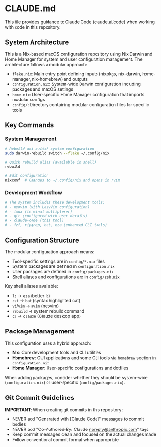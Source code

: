 # CLAUDE.md

This file provides guidance to Claude Code (claude.ai/code) when working with code in this repository.

## System Architecture

This is a Nix-based macOS configuration repository using Nix Darwin and Home Manager for system and user configuration management. The architecture follows a modular approach:

- `flake.nix`: Main entry point defining inputs (nixpkgs, nix-darwin, home-manager, nix-homebrew) and outputs
- `configuration.nix`: System-wide Darwin configuration including packages and macOS settings  
- `home.nix`: User-specific Home Manager configuration that imports modular configs
- `config/`: Directory containing modular configuration files for specific tools

## Key Commands

### System Management
```bash
# Rebuild and switch system configuration
sudo darwin-rebuild switch --flake ~/.config/nix

# Quick rebuild alias (available in shell)
rebuild

# Edit configuration
nixconf  # Changes to ~/.config/nix and opens in nvim
```

### Development Workflow
```bash
# The system includes these development tools:
# - neovim (with LazyVim configuration)
# - tmux (terminal multiplexer)  
# - git (configured with user details)
# - claude-code (this tool)
# - fzf, ripgrep, bat, eza (enhanced CLI tools)
```

## Configuration Structure

The modular configuration approach means:
- Tool-specific settings are in `config/*.nix` files
- System packages are defined in `configuration.nix` 
- User packages are defined in `config/packages.nix`
- Shell aliases and configurations are in `config/zsh.nix`

Key shell aliases available:
- `ls` → `eza` (better ls)
- `cat` → `bat` (syntax highlighted cat)
- `vi`/`vim` → `nvim` (neovim)
- `rebuild` → system rebuild command
- `cc` → `claude` (Claude desktop app)

## Package Management

This configuration uses a hybrid approach:
- **Nix**: Core development tools and CLI utilities
- **Homebrew**: GUI applications and some CLI tools via `homebrew` section in `configuration.nix`
- **Home Manager**: User-specific configurations and dotfiles

When adding packages, consider whether they should be system-wide (`configuration.nix`) or user-specific (`config/packages.nix`).

## Git Commit Guidelines

**IMPORTANT**: When creating git commits in this repository:
- NEVER add "Generated with [Claude Code]" messages to commit bodies
- NEVER add "Co-Authored-By: Claude <noreply@anthropic.com>" tags
- Keep commit messages clean and focused on the actual changes made
- Follow conventional commit format when appropriate